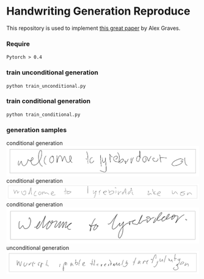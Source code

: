 # Handwriting Generation Reproduce 

This repository is used to implement [this great paper](https://arxiv.org/pdf/1308.0850.pdf) by Alex Graves. 
### Require
```
Pytorch > 0.4
```

### train unconditional generation
```
python train_unconditional.py
```
### train conditional generation
```
python train_conditional.py
```
### generation samples
 conditional generation <img src='generation_samples/g1.png'>
 conditional generation <img src='generation_samples/g2.png'>
 conditional generation <img src='generation_samples/g3.png'>
 unconditional generation <img src='generation_samples/g4.png'>